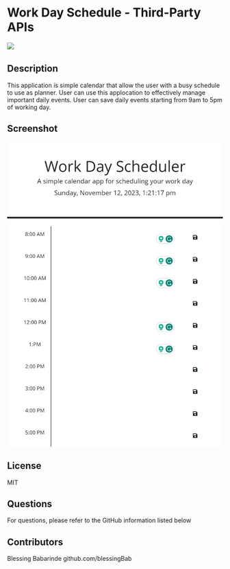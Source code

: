 # Work Day Schedule - Third-Party APIs

[<img src="https://img.shields.io/badge/License-MIT-yellow.svg">](https://opensource.org/licenses/MIT)

## Description

This application is simple calendar that allow the user with a busy schedule to use as planner. User can use this applocation to effectively manage important daily events. User can save daily events starting from 9am to 5pm of working day.

## Screenshot

![alt the webpage screepage](./assets/images/Screenshot.png)

## License

MIT

## Questions

For questions, please refer to the GitHub information listed below

## Contributors

Blessing Babarinde github.com/blessingBab

